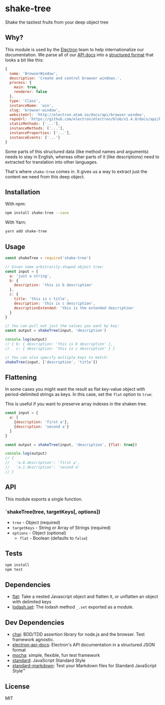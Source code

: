 # shake-tree 

Shake the tastiest fruits from your deep object tree

## Why?

This module is used by the [Electron](https://electron.atom.io) team to
help internationalize our documentation. We parse all of our 
[API docs](https://github.com/electron/electron/tree/master/docs)
into a 
[structured format](https://electron.atom.io/blog/2016/09/27/api-docs-json-schema)
that looks a bit like this:

```js
{
  name: 'BrowserWindow',
  description: 'Create and control browser windows.',
  process: {
    main: true,
    renderer: false
  },
  type: 'Class',
  instanceName: 'win',
  slug: 'browser-window',
  websiteUrl: 'http://electron.atom.io/docs/api/browser-window',
  repoUrl: 'https://github.com/electron/electron/blob/v1.4.0/docs/api/browser-window.md',
  staticMethods: ['...'],
  instanceMethods: ['...'],
  instanceProperties: ['...'],
  instanceEvents: ['...']
}
```

Some parts of this structured data (like method names and arguments) needs to 
stay in English, whereas other parts of it (like descriptions) need to
extracted for translation into other languages.

That's where `shake-tree` comes in. It gives us a way to extract just
the content we need from this deep object.

## Installation

With npm:

```sh
npm install shake-tree --save
```

With Yarn:

```sh
yarn add shake-tree
```

## Usage

```js
const shakeTree = require('shake-tree')

// Given some arbitrarily-shaped object tree:
const input = {
  a: 'just a string',
  b: {
    description: 'this is b description'
  },
  c: {
    title: 'this is c title',
    description: 'this is c description',
    descriptionExtended: 'this is the extended description'
  }
}

// You can pull out just the values you want by key:
const output = shakeTree(input, 'description')

console.log(output)
// { b: { description: 'this is b description' },
//   c: { description: 'this is c description' } }

// You can also specify multiple keys to match:
shakeTree(input, ['description', 'title'])
```

## Flattening

In some cases you might want the result as flat key-value object with 
period-delimited strings as keys. In this case, set the `flat` option to `true`:

This is useful if you want to preserve array indexes in the shaken tree.

```js
const input = {
  a: [
    {description: 'first a'},
    {description: 'second a'}
  ]
}

const output = shakeTree(input, 'description', {flat: true})

console.log(output)
// {
//   'a.0.description': 'first a',
//   'a.1.description': 'second a'
// }
```

## API

This module exports a single function.

### `shakeTree(tree, targetKeys[, options])

- `tree` - Object (required)
- `targetKeys` - String or Array of Strings (required)
- `options` - Object (optional)
  - `flat` - Boolean (defaults to `false`)

## Tests

```sh
npm install
npm test
```

## Dependencies

- [flat](https://github.com/hughsk/flat): Take a nested Javascript object and flatten it, or unflatten an object with delimited keys
- [lodash.set](http://ghub.io/lodash.set): The lodash method `_.set` exported as a module.

## Dev Dependencies

- [chai](https://github.com/chaijs/chai): BDD/TDD assertion library for node.js and the browser. Test framework agnostic.
- [electron-api-docs](): Electron&#39;s API documentation in a structured JSON format
- [mocha](https://github.com/mochajs/mocha): simple, flexible, fun test framework
- [standard](https://github.com/feross/standard): JavaScript Standard Style
- [standard-markdown](): Test your Markdown files for Standard JavaScript Style™


## License

MIT
